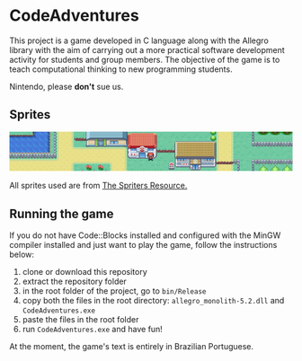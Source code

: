# CodeAdventures

This project is a game developed in C language along with the Allegro library with the aim of carrying out a more practical software development activity for students and group members. The objective of the game is to teach computational thinking to new programming students.

Nintendo, please **don't** sue us.

## Sprites

![Alt text](readme_file_img.png)

All sprites used are from [The Spriters Resource.](https://www.spriters-resource.com/)

## Running the game

If you do not have Code::Blocks installed and configured with the MinGW compiler installed and just want to play the game, follow the instructions below:

1. clone or download this repository
2. extract the repository folder
3. in the root folder of the project, go to `bin/Release`
4. copy both the files in the root directory: `allegro_monolith-5.2.dll` and `CodeAdventures.exe`
5. paste the files in the root folder
6. run `CodeAdventures.exe` and have fun!

At the moment, the game's text is entirely in Brazilian Portuguese.
